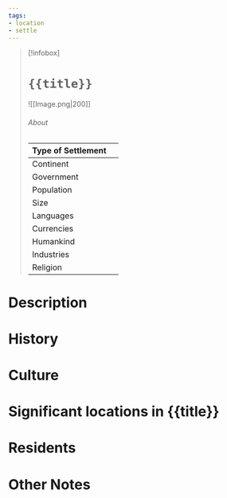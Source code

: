 ```yaml
---
tags:
- location
- settle
---
```

> [!infobox]
> # `{{title}}`
> ![[Image.png|200]]
> ###### About
> | Type of Settlement |  |
> | ---- | ---- |
> | Continent |  |
> | Government |  |
> | Population | |
> | Size |  |
> | Languages |  |
> | Currencies |  |
> | Humankind |  |
> | Industries |   |
> | Religion |   |
# Description



# History



# Culture



# Significant locations in {{title}}



# Residents



# Other Notes


